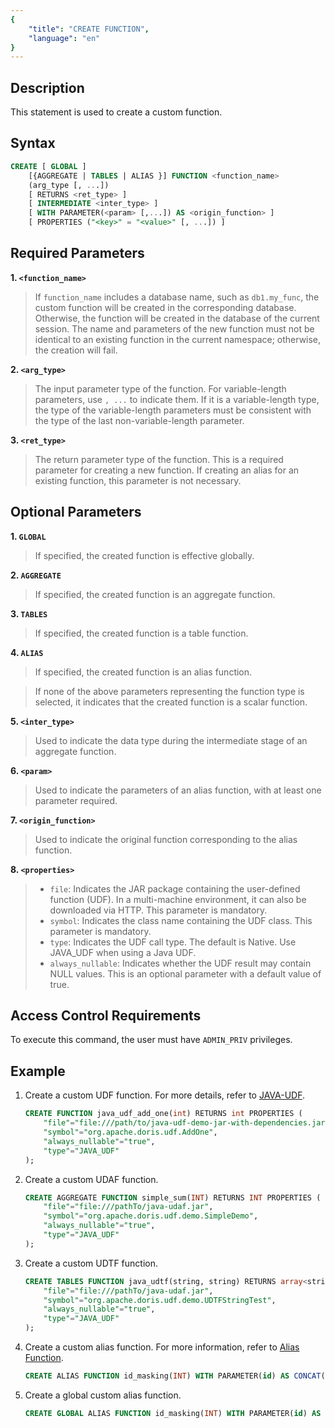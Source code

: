 ```yaml
---
{
    "title": "CREATE FUNCTION",
    "language": "en"
}
---
```


<!--
Licensed to the Apache Software Foundation (ASF) under one
or more contributor license agreements.  See the NOTICE file
distributed with this work for additional information
regarding copyright ownership.  The ASF licenses this file
to you under the Apache License, Version 2.0 (the
"License"); you may not use this file except in compliance
with the License.  You may obtain a copy of the License at

  http://www.apache.org/licenses/LICENSE-2.0

Unless required by applicable law or agreed to in writing,
software distributed under the License is distributed on an
"AS IS" BASIS, WITHOUT WARRANTIES OR CONDITIONS OF ANY
KIND, either express or implied.  See the License for the
specific language governing permissions and limitations
under the License.
-->

## Description

This statement is used to create a custom function.

## Syntax


```sql
CREATE [ GLOBAL ] 
    [{AGGREGATE | TABLES | ALIAS }] FUNCTION <function_name>
    (arg_type [, ...])
    [ RETURNS <ret_type> ]
    [ INTERMEDIATE <inter_type> ]
    [ WITH PARAMETER(<param> [,...]) AS <origin_function> ]
    [ PROPERTIES ("<key>" = "<value>" [, ...]) ]
```

## Required Parameters

**1. `<function_name>`**

> If `function_name` includes a database name, such as `db1.my_func`, the custom function will be created in the corresponding database. Otherwise, the function will be created in the database of the current session. The name and parameters of the new function must not be identical to an existing function in the current namespace; otherwise, the creation will fail.

**2. `<arg_type>`**

> The input parameter type of the function. For variable-length parameters, use `, ...` to indicate them. If it is a variable-length type, the type of the variable-length parameters must be consistent with the type of the last non-variable-length parameter.

**3. `<ret_type>`**

> The return parameter type of the function. This is a required parameter for creating a new function. If creating an alias for an existing function, this parameter is not necessary.

## Optional Parameters

**1. `GLOBAL`**

> If specified, the created function is effective globally.

**2. `AGGREGATE`**

> If specified, the created function is an aggregate function.

**3. `TABLES`**

> If specified, the created function is a table function.

**4. `ALIAS`**

> If specified, the created function is an alias function.

> If none of the above parameters representing the function type is selected, it indicates that the created function is a scalar function.

**5. `<inter_type>`**

> Used to indicate the data type during the intermediate stage of an aggregate function.

**6. `<param>`**

> Used to indicate the parameters of an alias function, with at least one parameter required.

**7. `<origin_function>`**

> Used to indicate the original function corresponding to the alias function.

**8. `<properties>`**

> - `file`: Indicates the JAR package containing the user-defined function (UDF). In a multi-machine environment, it can also be downloaded via HTTP. This parameter is mandatory.
> - `symbol`: Indicates the class name containing the UDF class. This parameter is mandatory.
> - `type`: Indicates the UDF call type. The default is Native. Use JAVA_UDF when using a Java UDF.
> - `always_nullable`: Indicates whether the UDF result may contain NULL values. This is an optional parameter with a default value of true.

## Access Control Requirements

To execute this command, the user must have `ADMIN_PRIV` privileges.

## Example

1. Create a custom UDF function. For more details, refer to [JAVA-UDF](../../../query-data/udf/java-user-defined-function).

   

   ```sql
   CREATE FUNCTION java_udf_add_one(int) RETURNS int PROPERTIES (
       "file"="file:///path/to/java-udf-demo-jar-with-dependencies.jar",
       "symbol"="org.apache.doris.udf.AddOne",
       "always_nullable"="true",
       "type"="JAVA_UDF"
   );
   ```

2. Create a custom UDAF function.

   

   ```sql
   CREATE AGGREGATE FUNCTION simple_sum(INT) RETURNS INT PROPERTIES (
       "file"="file:///pathTo/java-udaf.jar",
       "symbol"="org.apache.doris.udf.demo.SimpleDemo",
       "always_nullable"="true",
       "type"="JAVA_UDF"
   );
   ```

3. Create a custom UDTF function.

   

   ```sql
   CREATE TABLES FUNCTION java_udtf(string, string) RETURNS array<string> PROPERTIES (
       "file"="file:///pathTo/java-udaf.jar",
       "symbol"="org.apache.doris.udf.demo.UDTFStringTest",
       "always_nullable"="true",
       "type"="JAVA_UDF"
   );
   ```

4. Create a custom alias function. For more information, refer to [Alias Function](../../../query-data/udf/alias-function).

   

   ```sql
   CREATE ALIAS FUNCTION id_masking(INT) WITH PARAMETER(id) AS CONCAT(LEFT(id, 3), '****', RIGHT(id, 4));
   ```

5. Create a global custom alias function.

   

   ```sql
   CREATE GLOBAL ALIAS FUNCTION id_masking(INT) WITH PARAMETER(id) AS CONCAT(LEFT(id, 3), '****', RIGHT(id, 4));
   ```